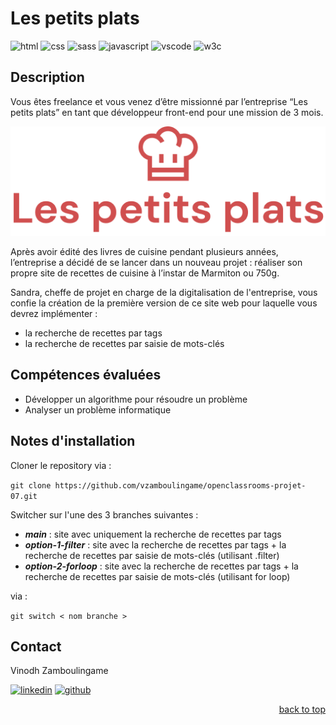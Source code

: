 <a name="readme-top"></a>

# Les petits plats

![html][html5-badge]
![css][css3-badge]
![sass][sass-badge]
![javascript][javascript-badge]
![vscode][vscode-badge]
![w3c][w3c-badge]

## Description

Vous êtes freelance et vous venez d’être missionné par l’entreprise “Les petits plats” en tant que développeur front-end pour une mission de 3 mois. 

![Logo les petits plats](./img/logo.png)

Après avoir édité des livres de cuisine pendant plusieurs années, l’entreprise a décidé de se lancer dans un nouveau projet : réaliser son propre site de recettes de cuisine à l’instar de Marmiton ou 750g.

Sandra, cheffe de projet en charge de la digitalisation de l'entreprise, vous confie la création de la première version de ce site web pour laquelle vous devrez implémenter :

- la recherche de recettes par tags
- la recherche de recettes par saisie de mots-clés

## Compétences évaluées

- Développer un algorithme pour résoudre un problème
- Analyser un problème informatique

## Notes d'installation

Cloner le repository via :

```git clone https://github.com/vzamboulingame/openclassrooms-projet-07.git```

Switcher sur l'une des 3 branches suivantes :

- ***main*** : site avec uniquement la recherche de recettes par tags
- ***option-1-filter*** : site avec la recherche de recettes par tags + la recherche de recettes par saisie de mots-clés (utilisant .filter)
- ***option-2-forloop*** : site avec la recherche de recettes par tags + la recherche de recettes par saisie de mots-clés (utilisant for loop)

via :

```git switch < nom branche >```

## Contact

Vinodh Zamboulingame

[![linkedin][linkedin-badge]][linkedin-url]
[![github][github-badge]][github-url]

<p align="right"><a href="#readme-top">back to top</a></p>

<!-- BADGE LINKS -->

[html5-badge]: https://img.shields.io/badge/HTML5-E34F26?style=for-the-badge&logo=html5&logoColor=white
[css3-badge]: https://img.shields.io/badge/CSS3-1572B6?style=for-the-badge&logo=css3&logoColor=white
[sass-badge]: https://img.shields.io/badge/Sass-CC6699?style=for-the-badge&logo=sass&logoColor=white
[javascript-badge]: https://img.shields.io/badge/JavaScript-323330?style=for-the-badge&logo=javascript&logoColor=F7DF1E
[vscode-badge]: https://img.shields.io/badge/Made%20with-VSCode-1f425f.svg?style=for-the-badge&logoColor=white
[w3c-badge]: https://img.shields.io/w3c-validation/default?style=for-the-badge&logoColor=white&targetUrl=https%3A%2F%2Flespetitsplats-vza.netlify.app
[linkedin-badge]: https://img.shields.io/badge/LinkedIn-0077B5?style=for-the-badge&logo=linkedin&logoColor=white
[linkedin-url]: https://www.linkedin.com/in/vzamboulingame
[github-badge]: https://img.shields.io/badge/GitHub-0a0a0a?style=for-the-badge&logo=github&logoColor=white
[github-url]: https://github.com/vzamboulingame
